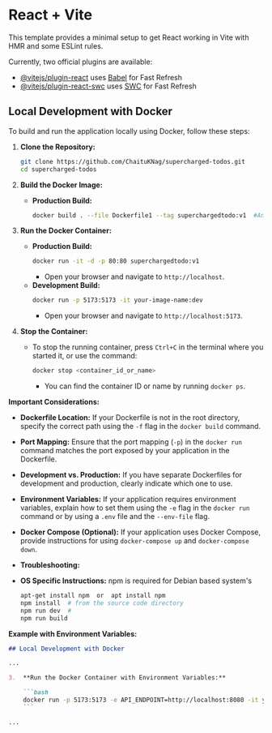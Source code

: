# React + Vite

This template provides a minimal setup to get React working in Vite with HMR and some ESLint rules.

Currently, two official plugins are available:

- [@vitejs/plugin-react](https://github.com/vitejs/vite-plugin-react/blob/main/packages/plugin-react/README.md) uses [Babel](https://babeljs.io/) for Fast Refresh
- [@vitejs/plugin-react-swc](https://github.com/vitejs/vite-plugin-react-swc) uses [SWC](https://swc.rs/) for Fast Refresh






## Local Development with Docker

To build and run the application locally using Docker, follow these steps:

1.  **Clone the Repository:**

    ```bash
    git clone https://github.com/ChaituKNag/supercharged-todos.git
    cd supercharged-todos
    ```

2.  **Build the Docker Image:**

    * **Production Build:**
        ```bash
        docker build . --file Dockerfile1 --tag superchargedtodo:v1  #Any Version as per your choice 
        ```

3.  **Run the Docker Container:**

    * **Production Build:**
        ```bash
        docker run -it -d -p 80:80 superchargedtodo:v1
        ```
        * Open your browser and navigate to `http://localhost`.
    * **Development Build:**
        ```bash
        docker run -p 5173:5173 -it your-image-name:dev
        ```
        * Open your browser and navigate to `http://localhost:5173`.

4.  **Stop the Container:**

    * To stop the running container, press `Ctrl+C` in the terminal where you started it, or use the command:
        ```bash
        docker stop <container_id_or_name>
        ```
        * You can find the container ID or name by running `docker ps`.

**Important Considerations:**

* **Dockerfile Location:** If your Dockerfile is not in the root directory, specify the correct path using the `-f` flag in the `docker build` command.
* **Port Mapping:** Ensure that the port mapping (`-p`) in the `docker run` command matches the port exposed by your application in the Dockerfile.
* **Development vs. Production:** If you have separate Dockerfiles for development and production, clearly indicate which one to use.
* **Environment Variables:** If your application requires environment variables, explain how to set them using the `-e` flag in the `docker run` command or by using a `.env` file and the `--env-file` flag.
* **Docker Compose (Optional):** If your application uses Docker Compose, provide instructions for using `docker-compose up` and `docker-compose down`.
* **Troubleshooting:** 

* **OS Specific Instructions:** npm is required 
    for Debian based system's 
    ```bash 
    apt-get install npm  or  apt install npm
    npm install  # from the source code directory
    npm run dev  # 
    npm run build

**Example with Environment Variables:**

```markdown
## Local Development with Docker

...

3.  **Run the Docker Container with Environment Variables:**

    ```bash
    docker run -p 5173:5173 -e API_ENDPOINT=http://localhost:8080 -it your-image-name:dev
    ```

...